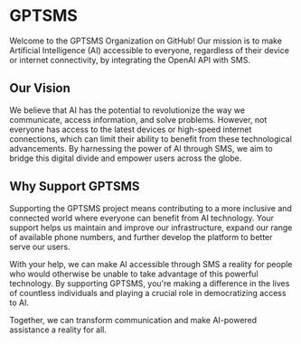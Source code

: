# GPTSMS

Welcome to the GPTSMS Organization on GitHub! Our mission is to make Artificial Intelligence (AI) accessible to everyone, regardless of their device or internet connectivity, by integrating the OpenAI API with SMS.

## Our Vision

We believe that AI has the potential to revolutionize the way we communicate, access information, and solve problems. However, not everyone has access to the latest devices or high-speed internet connections, which can limit their ability to benefit from these technological advancements. By harnessing the power of AI through SMS, we aim to bridge this digital divide and empower users across the globe.

## Why Support GPTSMS
Supporting the GPTSMS project means contributing to a more inclusive and connected world where everyone can benefit from AI technology. Your support helps us maintain and improve our infrastructure, expand our range of available phone numbers, and further develop the platform to better serve our users.

With your help, we can make AI accessible through SMS a reality for people who would otherwise be unable to take advantage of this powerful technology. By supporting GPTSMS, you're making a difference in the lives of countless individuals and playing a crucial role in democratizing access to AI.

Together, we can transform communication and make AI-powered assistance a reality for all.
